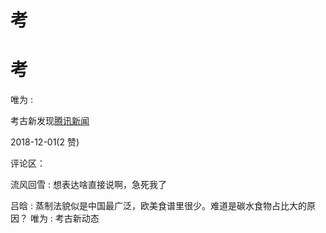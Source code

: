 # 考

# 考

唯为 :

考古新发现[腾讯新闻](https://view.inews.qq.com/a/VID2018113001659306?uid=4319383)

2018-12-01(2 赞)

评论区：

流风回雪 : 想表达啥直接说啊，急死我了

吕晗 : 蒸制法貌似是中国最广泛，欧美食谱里很少。难道是碳水食物占比大的原因？ 唯为 : 考古新动态